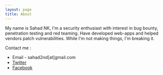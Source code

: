 ```yaml
---
layout: page
title: About
---
```



My name is Sahad NK, I'm a security enthusiast with interest in bug bounty, penetration testing and red teaming. Have developed  web-apps and helped vendors patch vulnerabilities. While I'm not making things, I'm breaking it.


Contact me :

* Email - sahad2nd[at]gmail.com
* [Twitter](https://twitter.com/sahad_nk)
* [Facebook](https://facebook.com/sahad.nk.nk/)

